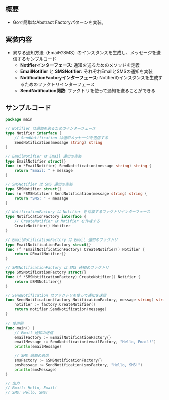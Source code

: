 
## 概要

- Goで簡単なAbstract Factoryパターンを実装。

## 実装内容

- 異なる通知方法（EmailやSMS）のインスタンスを生成し、メッセージを送信するサンプルコード
	- **Notifierインターフェース**: 通知を送るためのメソッドを定義
	- **EmailNotifier** と **SMSNotifier**: それぞれEmailとSMSの通知を実装
	- **NotificationFactoryインターフェース**: Notifierのインスタンスを生成するためのファクトリインターフェース
	- **SendNotification関数**: ファクトリを使って通知を送ることができる

## サンプルコード


```go
package main

// Notifier は通知を送るためのインターフェース
type Notifier interface {
	// SendNotification は通知メッセージを送信する
	SendNotification(message string) string
}

// EmailNotifier は Email 通知の実装
type EmailNotifier struct{}
func (n *EmailNotifier) SendNotification(message string) string {
	return "Email: " + message
}

// SMSNotifier は SMS 通知の実装
type SMSNotifier struct{}
func (n *SMSNotifier) SendNotification(message string) string {
	return "SMS: " + message
}

// NotificationFactory は Notifier を作成するファクトリインターフェース
type NotificationFactory interface {
	// CreateNotifier は Notifier を作成する
	CreateNotifier() Notifier
}

// EmailNotificationFactory は Email 通知のファクトリ
type EmailNotificationFactory struct{}
func (f *EmailNotificationFactory) CreateNotifier() Notifier {
	return &EmailNotifier{}
}

// SMSNotificationFactory は SMS 通知のファクトリ
type SMSNotificationFactory struct{}
func (f *SMSNotificationFactory) CreateNotifier() Notifier {
	return &SMSNotifier{}
}

// SendNotification はファクトリを使って通知を送信
func SendNotification(factory NotificationFactory, message string) string {
	notifier := factory.CreateNotifier()
	return notifier.SendNotification(message)
}

// 使用例
func main() {
	// Email 通知の送信
	emailFactory := &EmailNotificationFactory{}
	emailMessage := SendNotification(emailFactory, "Hello, Email!")
	println(emailMessage)

	// SMS 通知の送信
	smsFactory := &SMSNotificationFactory{}
	smsMessage := SendNotification(smsFactory, "Hello, SMS!")
	println(smsMessage)
}

// 出力
// Email: Hello, Email!
// SMS: Hello, SMS!
```

